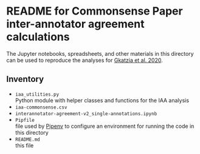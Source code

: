README for Commonsense Paper inter-annotator agreement calculations
===========================================================

The Jupyter notebooks, spreadsheets, and other materials in this directory can be used to reproduce the analyses for [Gkatzia et al. 2020]().

Inventory
---------

* `iaa_utilities.py`  
  Python module with helper classes and functions for the IAA analysis
* `iaa-commonsense.csv`
* `interannotator-agreement-v2_single-annotations.ipynb`
* `Pipfile`  
  file used by [Pipenv]() to configure an environment for running the code in this directory
* `README.md`  
  this file

